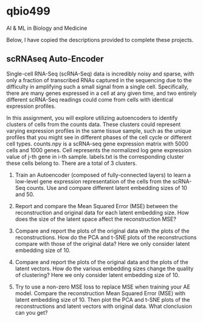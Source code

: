 # qbio499
AI &amp; ML in Biology and Medicine

Below, I have copied the descriptions provided to complete these projects.

## scRNAseq Auto-Encoder

Single-cell RNA-Seq (scRNA-Seq) data is incredibly noisy and sparse, with only a fraction of transcribed RNAs captured in the sequencing due to the difficulty in amplifying such a small signal from a single cell. Specifically, there are many genes expressed in a cell at any given time, and two entirely different scRNA-Seq readings could come from cells with identical expression profiles.

In this assignment, you will explore utilizing autoencoders to identify clusters of cells from the counts data. These clusters could represent varying expression profiles in the same tissue sample, such as the unique profiles that you might see in different phases of the cell cycle or different cell types. counts.npy is a scRNA-seq gene expression matrix with 5000 cells and 1000 genes. Cell represents the normalized log gene expression value of j-th gene in i-th sample. labels.txt is the corresponding cluster these cells belong to. There are a total of 3 clusters.

1. Train an Autoencoder (composed of fully-connected layers) to learn a low-level gene expression representation of the cells from the scRNA-Seq counts. Use and compare different latent embedding sizes of 10 and 50.

2. Report and compare the Mean Squared Error (MSE) between the reconstruction and original data for each latent embedding size. How does the size of the latent space affect the reconstruction MSE?

3. Compare and report the plots of the original data with the plots of the reconstructions. How do the PCA and t-SNE plots of the reconstructions compare with those of the original data? Here we only consider latent embedding size of 10.

4. Compare and report the plots of the original data and the plots of the latent vectors. How do the various embedding sizes change the quality of clustering? Here we only consider latent embedding size of 10.

5. Try to use a non-zero MSE loss to replace MSE when training your AE model. Compare the reconstruction Mean Squared Error (MSE) with latent embedding size of 10. Then plot the PCA and t-SNE plots of the reconstructions and latent vectors with original data. What
clonclusion can you get?
